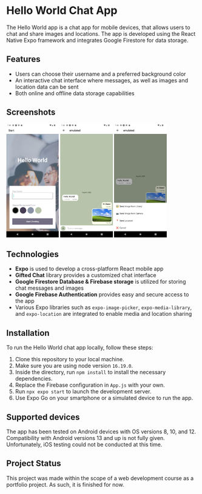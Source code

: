 # Hello World Chat App

The Hello World app is a chat app for mobile devices, that allows users to chat and share images and locations. The app is developed using the React Native Expo framework and integrates Google Firestore for data storage.

## Features

- Users can choose their username and a preferred background color
- An interactive chat interface where messages, as well as images and location data can be sent
- Both online and offline data storage capabilities

## Screenshots
<a href="https://github.com/KatGaertner/hello-world/blob/main/screenshots/screenshot-start.png">
<img src="https://github.com/KatGaertner/hello-world/blob/main/screenshots/screenshot-start.png?raw=true" alt="Start screen screenshot" height="300px"/></a>
<a href="https://github.com/KatGaertner/hello-world/blob/main/screenshots/screenshot-chat.png">
<img src="https://github.com/KatGaertner/hello-world/blob/main/screenshots/screenshot-chat.png?raw=true" alt="Chat screen screenshot" height="300px"/></a>
<a href="https://github.com/KatGaertner/hello-world/blob/main/screenshots/screenshot-send.png">
<img src="https://github.com/KatGaertner/hello-world/blob/main/screenshots/screenshot-send.png?raw=true" alt="Actions menu screenshot" height="300px"/></a>

## Technologies

- **Expo** is used to develop a cross-platform React mobile app 
- **Gifted Chat** library provides a customized chat interface
- **Google Firestore Database & Firebase storage** is utilized for storing chat messages and images
- **Google Firebase Authentication** provides easy and secure access to the app
- Various Expo libraries such as `expo-image-picker`, `expo-media-library`, and `expo-location` are integrated to enable media and location sharing

<a name="webpage-cut"></a>
## Installation

To run the Hello World chat app locally, follow these steps:

1. Clone this repository to your local machine.
2. Make sure you are using node version `16.19.0`.
3. Inside the directory, run `npm install` to install the necessary dependencies.
4. Replace the Firebase configuration in `App.js` with your own.
5. Run `npx expo start` to launch the development server.
6. Use Expo Go on your smartphone or a simulated device to run the app.

## Supported devices

The app has been tested on Android devices with OS versions 8, 10, and 12. Compatibility with Android versions 13 and up is not fully given. Unfortunately, iOS testing could not be conducted at this time.

## Project Status

This project was made within the scope of a web development course as a portfolio project. As such, it is finished for now.